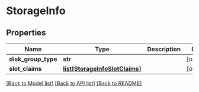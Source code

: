 # StorageInfo

## Properties
Name | Type | Description | Notes
------------ | ------------- | ------------- | -------------
**disk_group_type** | **str** |  | [optional] 
**slot_claims** | [**list[StorageInfoSlotClaims]**](StorageInfoSlotClaims.md) |  | [optional] 

[[Back to Model list]](../README.md#documentation-for-models) [[Back to API list]](../README.md#documentation-for-api-endpoints) [[Back to README]](../README.md)

